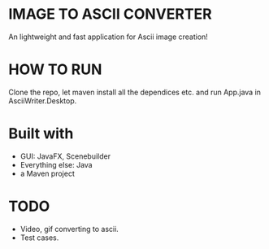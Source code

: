# IMAGE TO ASCII CONVERTER
An lightweight and fast application for Ascii image creation!

# HOW TO RUN
Clone the repo, let maven install all the dependices etc. and run App.java in AsciiWriter.Desktop.

# Built with
- GUI: JavaFX, Scenebuilder
- Everything else: Java
- a Maven project

# TODO
- Video, gif converting to ascii.
- Test cases.
